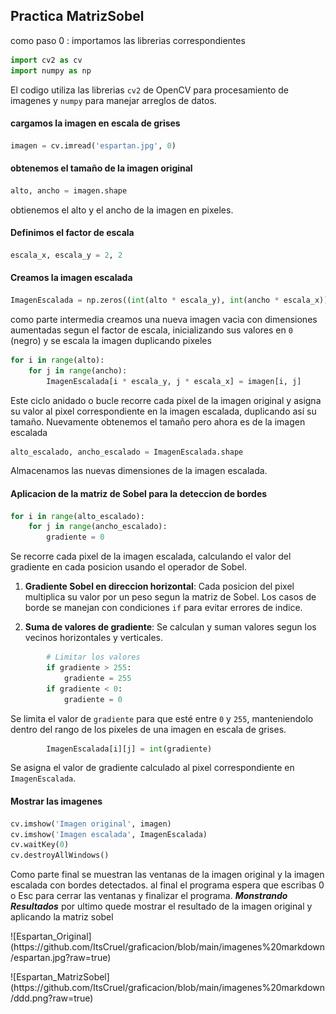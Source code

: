 ## Practica MatrizSobel
 como paso 0 : importamos las librerias correspondientes 
```python
import cv2 as cv
import numpy as np
```
El codigo utiliza las librerias `cv2` de OpenCV para procesamiento de imagenes y `numpy` para manejar arreglos de datos.

#### cargamos la imagen en escala de grises
```python
imagen = cv.imread('espartan.jpg', 0)
```

#### obtenemos el  tamaño de la imagen original
```python
alto, ancho = imagen.shape
```
obtienemos el alto y el ancho de la imagen en pixeles.

#### Definimos el factor de escala
```python
escala_x, escala_y = 2, 2
```

#### Creamos la imagen escalada
```python
ImagenEscalada = np.zeros((int(alto * escala_y), int(ancho * escala_x)), dtype=np.uint8)
```

como parte intermedia creamos una nueva imagen vacia con dimensiones aumentadas segun el factor de escala, inicializando sus valores en `0` (negro) y se escala la imagen duplicando pixeles
```python
for i in range(alto):
    for j in range(ancho):
        ImagenEscalada[i * escala_y, j * escala_x] = imagen[i, j]
```
Este ciclo anidado o bucle recorre cada pixel de la imagen original y asigna su valor al pixel correspondiente en la imagen escalada, duplicando así su tamaño. Nuevamente  obtenemos el tamaño  pero ahora es de la imagen escalada
```python
alto_escalado, ancho_escalado = ImagenEscalada.shape
```


Almacenamos las nuevas dimensiones de la imagen escalada.

#### Aplicacion de la matriz de Sobel para la deteccion de bordes
```python
for i in range(alto_escalado):
    for j in range(ancho_escalado):
        gradiente = 0
```
Se recorre cada pixel de la imagen escalada, calculando el valor del gradiente en cada posicion usando el operador de Sobel.

1. **Gradiente Sobel en direccion horizontal**: Cada posicion del pixel multiplica su valor por un peso segun la matriz de Sobel. Los casos de borde se manejan con condiciones `if` para evitar errores de indice.
   
2. **Suma de valores de gradiente**: Se calculan y suman valores segun los vecinos horizontales y verticales.

```python
        # Limitar los valores
        if gradiente > 255:
            gradiente = 255
        if gradiente < 0:
            gradiente = 0
```
Se limita el valor de `gradiente` para que esté entre `0` y `255`, manteniendolo dentro del rango de los pixeles de una imagen en escala de grises.

```python
        ImagenEscalada[i][j] = int(gradiente)
```
Se asigna el valor de gradiente calculado al pixel correspondiente en `ImagenEscalada`.

#### Mostrar las imagenes
```python
cv.imshow('Imagen original', imagen)
cv.imshow('Imagen escalada', ImagenEscalada)
cv.waitKey(0)
cv.destroyAllWindows()
```
Como parte final se muestran las ventanas de la imagen original y la imagen escalada con bordes detectados. al final el programa espera que escribas 0 o Esc para cerrar las ventanas y finalizar el programa. 
***Monstrando Resultados***
por ultimo quede mostrar el resultado de la imagen original y aplicando la matriz sobel 
<p>
![Espartan_Original](https://github.com/ItsCruel/graficacion/blob/main/imagenes%20markdown/espartan.jpg?raw=true)
</p>
![Espartan_MatrizSobel](https://github.com/ItsCruel/graficacion/blob/main/imagenes%20markdown/ddd.png?raw=true)